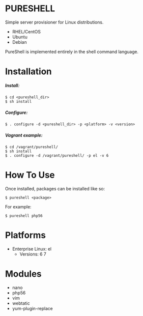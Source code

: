 PURESHELL
=========

Simple server provisioner for Linux distributions.

- RHEL/CentOS
- Ubuntu
- Debian

PureShell is implemented entirely in the shell command language. 


# Installation

##### Install:

    $ cd <pureshell_dir>
    $ sh install

##### Configure:

    $ . configure -d <pureshell_dir> -p <platform> -v <version>

##### Vagrant example:

    $ cd /vagrant/pureshell/
    $ sh install
    $ . configure -d /vagrant/pureshell/ -p el -v 6

# How To Use

Once installed, packages can be installed like so:

    $ pureshell <package>

For example:

    $ pureshell php56

# Platforms

- Enterprise Linux: el
    - Versions:
        6
        7

# Modules

- nano
- php56
- vim
- webtatic
- yum-plugin-replace